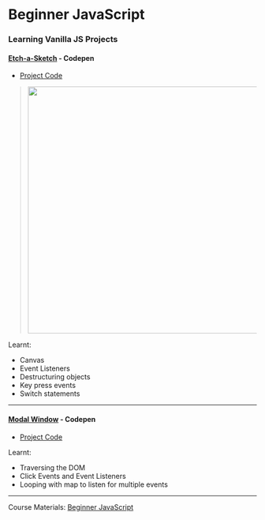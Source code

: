 # Beginner JavaScript

### Learning Vanilla JS Projects

#### [Etch-a-Sketch](https://codepen.io/leannethng/pen/dyPBggo) - Codepen 
* [Project Code](https://github.com/leannethng/beginner-javascript/tree/master/exercises/33-Etch-a-Sketch)


 > <img src="https://github.com/leannethng/beginner-javascript/blob/e46ff9f07a33542fdfd4209c9288341b917c5cac/exercises/33%20-%20Etch-a-Sketch/Etch-a-Sketch.gif" width='500'/>
 
 Learnt: 
 - Canvas 
 - Event Listeners 
 - Destructuring objects 
 - Key press events 
 - Switch statements

---
#### [Modal Window](https://codepen.io/leannethng/pen/bGNXJOb) - Codepen 
* [Project Code](https://github.com/leannethng/beginner-javascript/tree/master/exercises/34-Click-Outside)

Learnt:
- Traversing the DOM
- Click Events and Event Listeners
- Looping with map to listen for multiple events
---

Course Materials: [Beginner JavaScript](https://BeginnerJavaScript.com)



